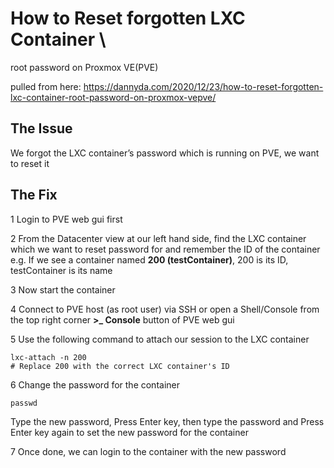 ## 

# How to Reset forgotten LXC Container \
root password on Proxmox VE(PVE)

pulled from here: <https://dannyda.com/2020/12/23/how-to-reset-forgotten-lxc-container-root-password-on-proxmox-vepve/>

## The Issue

We forgot the LXC container’s password which is running on PVE, we want to reset it

## The Fix

1 Login to PVE web gui first

2 From the Datacenter view at our left hand side, find the LXC container which we want to reset password for and remember the ID of the container e.g. If we see a container named **200 (testContainer)**, 200 is its ID, testContainer is its name

3 Now start the container

4 Connect to PVE host (as root user) via SSH or open a Shell/Console from the top right corner **>_ Console** button of PVE web gui

5 Use the following command to attach our session to the LXC container

```
lxc-attach -n 200
# Replace 200 with the correct LXC container's ID
```

6 Change the password for the container

```
passwd
```

Type the new password, Press Enter key, then type the password and Press Enter key again to set the new password for the container

7 Once done, we can login to the container with the new password